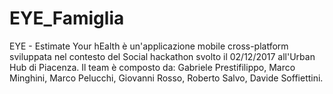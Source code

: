 # EYE_Famiglia
EYE - Estimate Your hEalth è un'applicazione mobile cross-platform sviluppata nel contesto del Social hackathon svolto il 02/12/2017 all'Urban Hub di Piacenza. Il team è composto da: Gabriele Prestifilippo, Marco Minghini, Marco Pelucchi, Giovanni Rosso, Roberto Salvo, Davide Soffiettini.
